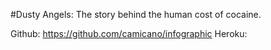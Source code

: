 #Dusty Angels: The story behind the human cost of cocaine.

Github: https://github.com/camicano/infographic
Heroku: 

